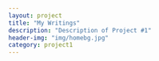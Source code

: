 ```yaml
---
layout: project
title: "My Writings"
description: "Description of Project #1"
header-img: "img/homebg.jpg"
category: project1
---
```

